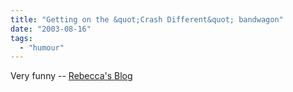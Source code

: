 ```yaml
---
title: "Getting on the &quot;Crash Different&quot; bandwagon"
date: "2003-08-16"
tags: 
  - "humour"
---
```


Very funny -- [Rebecca's Blog](http://radio.weblogs.com/0126638/2003/08/15.html "Rebecca's Blog")
